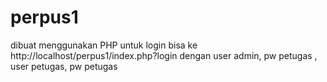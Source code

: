 # perpus1
dibuat menggunakan PHP untuk login bisa ke http://localhost/perpus1/index.php?login dengan user admin, pw petugas , user petugas, pw petugas
